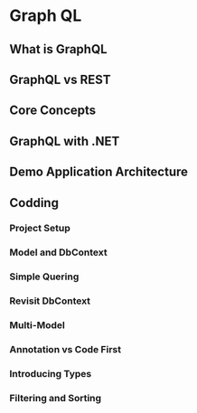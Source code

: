 # Graph QL

## What is GraphQL

## GraphQL vs REST

## Core Concepts

## GraphQL with .NET

## Demo Application Architecture

## Codding

### Project Setup

### Model and DbContext

### Simple Quering

### Revisit DbContext

### Multi-Model

### Annotation vs Code First

### Introducing Types

### Filtering and Sorting
